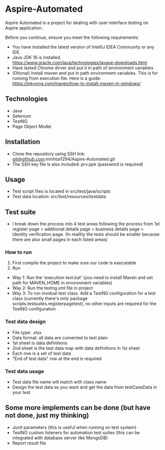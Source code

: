 
# Aspire-Automated

Aspire Automated is a project for dealing with user interface testing on Aspire application.

Before you continue, ensure you meet the following requirements:
 
* You have installed the latest version of IntelliJ IDEA Community or any IDE.
* Java JDK 16 is installed. https://www.oracle.com/java/technologies/javase-downloads.html
* Have lasted Chrome dirver and put it in path of environment variables
* (Otional) Install maven and put in path environment variables. This is for running from execution file. Here is a guide: https://mkyong.com/maven/how-to-install-maven-in-windows/

## Technologies

* Java
* Selenium
* TestNG
* Page Object Model

## Installation

* Clone the repository using SSH link: git@github.com:minhtai1294/Aspire-Automated.git
* The SSH key file is also included: prv.ppk (password is required)

## Usage

* Test script files is located in src/test/java/scripts
* Test data location: src/test/resources/testdata

## Test suite
* I break down the process into 4 test areas following the process from 1st register page > additional details page > business details page > identity verification page. (In reallity the tests should be smaller because there are also small pages in each listed areas)

### How to run
   1. First compile the project to make sure our code is executable
   2. Run
* Way 1: Run the 'execution test.bat' (you need to install Maven and set path for MAVEN_HOME in environment variables)
* Way 2: Run the testng.xml file in project
* Way 3: To run invidual test class. Add a TestNG configuration for a test class (currently there's only package scripts.testsuites.registerpagetest), no other inputs are required for the TestNG configuration

### Test data design
* File type: .xlsx
* Data format: all data are converted to text plain
* 1st sheet is data definitions 
* 2nd sheet is the test data map with data definitions in 1st sheet 
* Each row is a set of test data
* "End of test data" row at the end is required

### Test data usage
* Test data file name will match with class name
* Design the test data as you want and get the data from testCaseData in your test

## Some more implements can be done (but have not done, just my thinking)
* Junit parameters (this is useful when running on test system)
* TestNG custom listeners for automation test suites (this can be integrated with database server like MongoDB)
* Report result file

